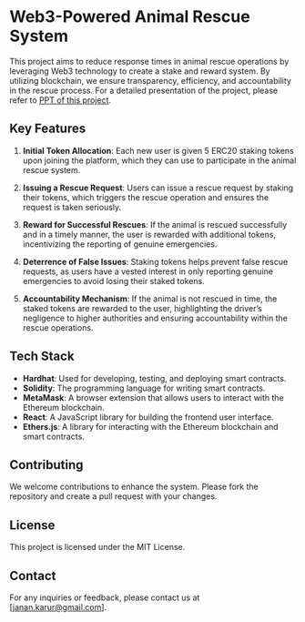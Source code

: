 # Web3-Powered Animal Rescue System

This project aims to reduce response times in animal rescue operations by leveraging Web3 technology to create a stake and reward system. By utilizing blockchain, we ensure transparency, efficiency, and accountability in the rescue process.
For a detailed presentation of the project, please refer to [PPT of this project](https://docs.google.com/presentation/d/1gKrnNNRuXmrjAj4v2sHcIrEpkHo2-u_F/edit?usp=drive_link&ouid=105630494059561252253&rtpof=true&sd=true).

## Key Features

1. **Initial Token Allocation**: Each new user is given 5 ERC20 staking tokens upon joining the platform, which they can use to participate in the animal rescue system.

2. **Issuing a Rescue Request**: Users can issue a rescue request by staking their tokens, which triggers the rescue operation and ensures the request is taken seriously.

3. **Reward for Successful Rescues**: If the animal is rescued successfully and in a timely manner, the user is rewarded with additional tokens, incentivizing the reporting of genuine emergencies.

4. **Deterrence of False Issues**: Staking tokens helps prevent false rescue requests, as users have a vested interest in only reporting genuine emergencies to avoid losing their staked tokens.

5. **Accountability Mechanism**: If the animal is not rescued in time, the staked tokens are rewarded to the user, highlighting the driver’s negligence to higher authorities and ensuring accountability within the rescue operations.

## Tech Stack

- **Hardhat**: Used for developing, testing, and deploying smart contracts.
- **Solidity**: The programming language for writing smart contracts.
- **MetaMask**: A browser extension that allows users to interact with the Ethereum blockchain.
- **React**: A JavaScript library for building the frontend user interface.
- **Ethers.js**: A library for interacting with the Ethereum blockchain and smart contracts.



## Contributing

We welcome contributions to enhance the system. Please fork the repository and create a pull request with your changes.

## License

This project is licensed under the MIT License.

## Contact

For any inquiries or feedback, please contact us at [janan.karur@gmail.com].

